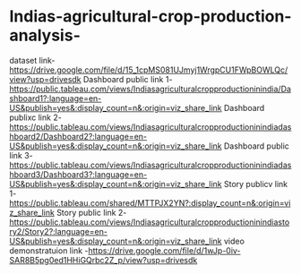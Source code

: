 # Indias-agricultural-crop-production-analysis-
dataset link-https://drive.google.com/file/d/15_1cpMS081UJmyj1WrgpCU1FWpBOWLQc/view?usp=drivesdk
Dashboard public link 1-https://public.tableau.com/views/Indiasagriculturalcropproductioninindia/Dashboard1?:language=en-US&publish=yes&:display_count=n&:origin=viz_share_link
Dashboard publixc link 2-https://public.tableau.com/views/Indiasagriculturalcropproductioninindiadashboard2/Dashboard2?:language=en-US&publish=yes&:display_count=n&:origin=viz_share_link
Dashboard public link 3-https://public.tableau.com/views/Indiasagriculturalcropproductioninindiadashboard3/Dashboard3?:language=en-US&publish=yes&:display_count=n&:origin=viz_share_link
Story publicv link 1-https://public.tableau.com/shared/MTTPJX2YN?:display_count=n&:origin=viz_share_link
Story public link 2-https://public.tableau.com/views/Indiasagriculturalcropproductioninindiastory2/Story2?:language=en-US&publish=yes&:display_count=n&:origin=viz_share_link
video demonstratuion link -https://drive.google.com/file/d/1wJp-0iv-SAR8B5pg0ed1HHiGQrbc2Z_p/view?usp=drivesdk
